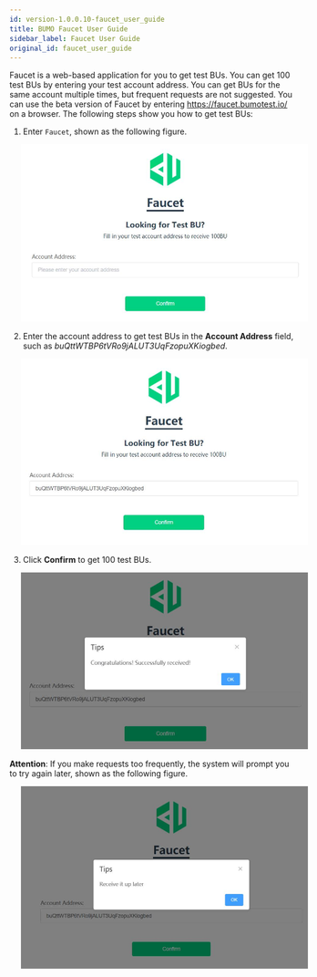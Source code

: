 ```yaml
---
id: version-1.0.0.10-faucet_user_guide
title: BUMO Faucet User Guide
sidebar_label: Faucet User Guide
original_id: faucet_user_guide
---
```


Faucet is a web-based application for you to get test BUs. You can get 100 test BUs by entering your test account address. You can get BUs for the same account multiple times, but frequent requests are not suggested. You can use the beta version of Faucet by entering https://faucet.bumotest.io/ on a browser. The following steps show you how to get test BUs:

1. Enter `Faucet`, shown as the following figure.

<img src="/docs/assets/faucet_1.jpg"
     style= "margin-left: 20px">

2. Enter the account address to get test BUs in the **Account Address** field, such as *buQttWTBP6tVRo9jALUT3UqFzopuXKiogbed*.

<img src="/docs/assets/faucet_2.jpg"
     style= "margin-left: 20px">

3. Click **Confirm** to get 100 test BUs.

<img src="/docs/assets/faucet_3.jpg"
     style= "margin-left: 20px">

**Attention**: If you make requests too frequently, the system will prompt you to try again later, shown as the following figure.

<img src="/docs/assets/faucet_4.jpg"
     style= "margin-left: 20px">